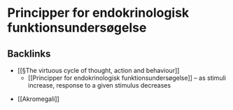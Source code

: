 # Principper for endokrinologisk funktionsundersøgelse
## Backlinks
* [[§The virtuous cycle of thought, action and behaviour]]
	* [[Principper for endokrinologisk funktionsundersøgelse]] – as stimuli increase, response to a given stimulus decreases

<!-- #anki/tag/med/Endocrinology #anki/deck/Medicine -->

* [[Akromegali]]

<!-- {BearID:9EEFF84B-6995-48C2-BBB7-B06029FDD89E-58207-00004D6F3DF54B26} -->
